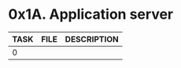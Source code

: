# 0x1A. Application server

| TASK | FILE   | DESCRIPTION |
| ---- | ------ | ----------- |
| 0    | [](./) |             |
